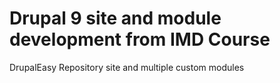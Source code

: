 # Drupal 9 site and module development from IMD Course
DrupalEasy Repository site and multiple custom modules
